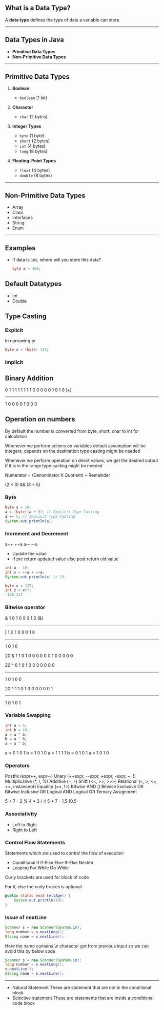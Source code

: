 ## What is a Data Type?
A **data type** defines the type of data a variable can store.  

---

## Data Types in Java
- **Primitive Data Types**
- **Non-Primitive Data Types**

---

## Primitive Data Types

1. **Boolean**
   - `boolean` (1 bit)

2. **Character**
   - `char` (2 bytes)

3. **Integer Types**
   - `byte` (1 byte)
   - `short` (2 bytes)
   - `int` (4 bytes)
   - `long` (8 bytes)

4. **Floating-Point Types**
   - `float` (4 bytes)
   - `double` (8 bytes)

---

## Non-Primitive Data Types
- Array  
- Class  
- Interfaces  
- String  
- Enum  

---

## Examples

- If data is `100`, where will you store this data?  
  ```java
  byte a = 100;
  ```

## Default Datatypes
* Int
* Double

## Type Casting
### Explicit
In narrowing pr

```java
byte a = (byte) 129;
```
### Implicit



## Binary Addition
0 1 1 1 1 1 1 1 1
0 0 0 0 0 1 0 1 0 (+)
____________
1 0 0 0 0 1 0 0 0

## Operation on numbers
By default the number is converted from byte, short, char to int for calculation

Whenever we perform actions on variables default assumption will be integers, depends on the destination type casting might be needed

Whenever we perform operation on direct values, we get the desired output if it is in the range type casting might be needed



Numerator = (Denominator X Quotient) + Remainder


(2 < 3) && (3 < 5)




### Byte
```java
byte a = 10;
a = (byte)(a + 5); // Explicit Type Casting
a += 5; // Implicit Type Casting
System.out.println(a);
```


### Increment and Decrement

a++
++a
a--
--a

* Update the value
* If pre return updated value else post return old value

```java
int a - 10;
int x = ++a + ++a;
System.out.println(x) // 23
```




```java
byte x = 127;
int z = x++;
-128 127
```


### Bitwise operator
&
1 0 1 0
0 0 1 0 (&)
_____

|
1 0 1 0
0 0 1 0
_____
1 0 1 0

20 & 1
1 0 1 0 0
0 0 0 0 1
0 0 0 0 0

20 ^ 0
1 0 1 0 0
0 0 0 0 0
_______
1 0 1 0 0

20 ^ 1
1 0 1 0 0
0 0 0 0 1
_______
1 0 1 0 1

### Variable Swapping
```java
int a = 5;
int b = 10;
a = a ^ b;
b = a ^ b;
a = a ^ b;
```
a = 0 1 0 1
b = 1 0 1 0
a = 1 1 1 1
b = 0 1 0 1
a = 1 0 1 0




### Operators
Postfix (expr++, expr--)
Unary (++expr, --expr, +expr, -expr, ~, !)
Multiplicative (\*, /, %)
Additive (+, -)
Shift (<<, >>, >>>)
Relational (<, >, <=, >=, instanceof)
Equality (\==, !=)
Bitwise AND  ()
Bitwise Exclusive OR
Bitwise Inclusive OR
Logical AND
Logical OR
Ternary
Assignment




5 + 7 - 2 % 4 \* 3 / 4
5 + 7 - 1.5
10.5


### Associativity
* Left to Right
* Right to Left

### Control Flow Statements
Statements which are used to control the flow of execution

* Conditional
	If 
	If-Else
	Else-If-Else
	Nested
* Looping
	For
	While
	Do-While

Curly brackets are used for block of code

For if, else the curly braces is optional


```java
public static void tellAge() {
	System.out.println(19);
}

```


### Issue of nextLine
```java
Scanner s = new Scanner(System.in);
long number = s.nextLong();
String name = s.nextLine();
```

Here the name contains \n character got from previous input so we can avoid this by below code

```java
Scanner s = new Scanner(System.in);
long number = s.nextLong();
s.nextLine();
String name = s.nextLine();
```

---
* Natural Statement
	These are statement that are not in the conditional block
* Selective statement 
	These are statements that are inside a conditional code block